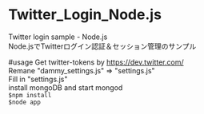 Twitter_Login_Node.js
=====================

Twitter login sample - Node.js  
Node.jsでTwitterログイン認証＆セッション管理のサンプル

#usage
Get twitter-tokens by <https://dev.twitter.com/>  
Remane "dammy_settings.js" => "settings.js"  
Fill in "settings.js"  
install mongoDB and start mongod  
`$npm install`  
`$node app`  

